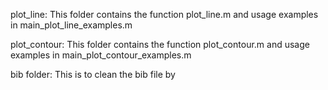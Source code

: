 plot_line: This folder contains the function plot_line.m and usage examples in main_plot_line_examples.m

plot_contour: This folder contains the function plot_contour.m and usage examples in main_plot_contour_examples.m


bib folder: This is to clean the bib file by